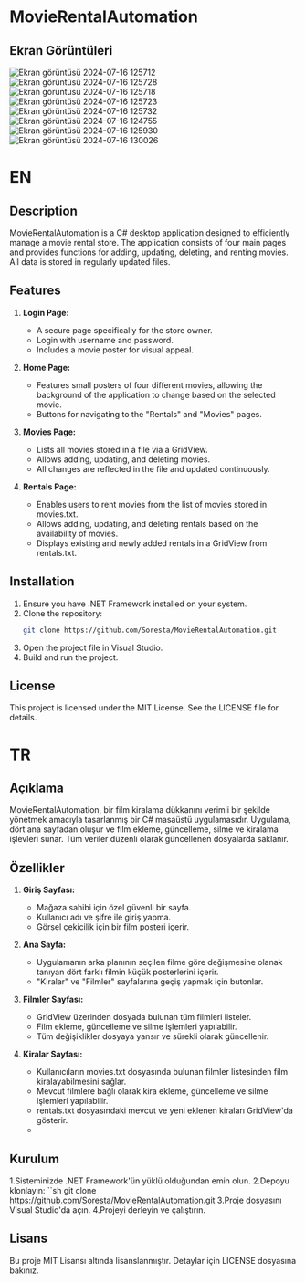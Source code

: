 # MovieRentalAutomation

## Ekran Görüntüleri
![Ekran görüntüsü 2024-07-16 125712](https://github.com/user-attachments/assets/00577303-fa9a-42f7-88ed-9b3725efa1a0)
![Ekran görüntüsü 2024-07-16 125728](https://github.com/user-attachments/assets/d0feb996-0ab3-4c77-a275-3b643ef128e4)
![Ekran görüntüsü 2024-07-16 125718](https://github.com/user-attachments/assets/a2f8d9f2-43a3-4458-99e9-5d8ca9d5a46f)
![Ekran görüntüsü 2024-07-16 125723](https://github.com/user-attachments/assets/fbe73192-8ae6-42ce-a762-d90c7fff12cb)
![Ekran görüntüsü 2024-07-16 125732](https://github.com/user-attachments/assets/d9036153-f2cf-4d81-a43f-32d7ba5f4eef)
![Ekran görüntüsü 2024-07-16 124755](https://github.com/user-attachments/assets/af4a7ff2-a282-46f7-80da-69ff58bda425)
![Ekran görüntüsü 2024-07-16 125930](https://github.com/user-attachments/assets/8a605b7b-b4bc-443e-948a-36e3cffadb31)
![Ekran görüntüsü 2024-07-16 130026](https://github.com/user-attachments/assets/aeae39a7-8c78-41c4-8b86-3fbdb29970b9)


# EN
## Description
MovieRentalAutomation is a C# desktop application designed to efficiently manage a movie rental store. The application consists of four main pages and provides functions for adding, updating, deleting, and renting movies. All data is stored in regularly updated files.

## Features
1. **Login Page:**
   - A secure page specifically for the store owner.
   - Login with username and password.
   - Includes a movie poster for visual appeal.

2. **Home Page:**
   - Features small posters of four different movies, allowing the background of the application to change based on the selected movie.
   - Buttons for navigating to the "Rentals" and "Movies" pages.

3. **Movies Page:**
   - Lists all movies stored in a file via a GridView.
   - Allows adding, updating, and deleting movies.
   - All changes are reflected in the file and updated continuously.

4. **Rentals Page:**
   - Enables users to rent movies from the list of movies stored in movies.txt.
   - Allows adding, updating, and deleting rentals based on the availability of movies.
   - Displays existing and newly added rentals in a GridView from rentals.txt.

## Installation
1. Ensure you have .NET Framework installed on your system.
2. Clone the repository:
   ```sh
   git clone https://github.com/Soresta/MovieRentalAutomation.git
3. Open the project file in Visual Studio.
4. Build and run the project.

## License
This project is licensed under the MIT License. See the LICENSE file for details.


# TR
## Açıklama
MovieRentalAutomation, bir film kiralama dükkanını verimli bir şekilde yönetmek amacıyla tasarlanmış bir C# masaüstü uygulamasıdır. Uygulama, dört ana sayfadan oluşur ve film ekleme, güncelleme, silme ve kiralama işlevleri sunar. Tüm veriler düzenli olarak güncellenen dosyalarda saklanır.

## Özellikler
1. **Giriş Sayfası:**
   - Mağaza sahibi için özel güvenli bir sayfa.
   - Kullanıcı adı ve şifre ile giriş yapma.
   - Görsel çekicilik için bir film posteri içerir.

2. **Ana Sayfa:**
   - Uygulamanın arka planının seçilen filme göre değişmesine olanak tanıyan dört farklı filmin küçük posterlerini içerir.
   - "Kiralar" ve "Filmler" sayfalarına geçiş yapmak için butonlar.

3. **Filmler Sayfası:**
   - GridView üzerinden dosyada bulunan tüm filmleri listeler.
   - Film ekleme, güncelleme ve silme işlemleri yapılabilir.
   - Tüm değişiklikler dosyaya yansır ve sürekli olarak güncellenir.

4. **Kiralar Sayfası:**
   - Kullanıcıların movies.txt dosyasında bulunan filmler listesinden film kiralayabilmesini sağlar.
   - Mevcut filmlere bağlı olarak kira ekleme, güncelleme ve silme işlemleri yapılabilir.
   - rentals.txt dosyasındaki mevcut ve yeni eklenen kiraları GridView'da gösterir.
   - 
## Kurulum
 1.Sisteminizde .NET Framework'ün yüklü olduğundan emin olun.
 2.Depoyu klonlayın:
 ``sh
    git clone https://github.com/Soresta/MovieRentalAutomation.git
 3.Proje dosyasını Visual Studio'da açın.
 4.Projeyi derleyin ve çalıştırın.
## Lisans
Bu proje MIT Lisansı altında lisanslanmıştır. Detaylar için LICENSE dosyasına bakınız.
